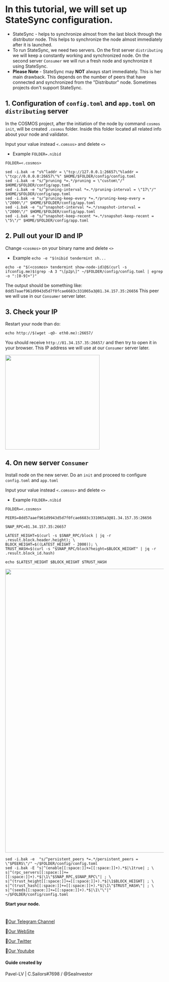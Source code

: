# In this tutorial, we will set up StateSync configuration.
- StateSync - helps to synchronize almost from the last block through the distributor node. This helps to synchronize the node almost immediately after it is launched.
- To run StateSync, we need two servers. On the first server `distributing` we will keep a constantly working and synchronized node. On the second server `Consumer` we will run a fresh node and synchronize it using StateSync.
- **Please Note** - StateSync may **NOT** always start immediately. This is her main drawback. This depends on the number of peers that have connected and synchronized from the "Distributor" node. Sometimes projects don't support StateSync.

## 1. Configuration of `config.toml` and `app.toml` on `distributing` server
In the СOSMOS project, after the initiation of the node by command `cosmos init`, will be created `.cosmos` folder. Inside this folder located all related info about your node and validator.

Input your value instead `<.comsos>` and delete `<>`
- Example `FOLDER=.nibid`
```
FOLDER=<.cosmos>
```
```
sed -i.bak -e "s%^laddr = \"tcp://127.0.0.1:26657\"%laddr = \"tcp://0.0.0.0:26657\"%" $HOME/$FOLDER/config/config.toml
sed -i.bak -e "s/^pruning *=.*/pruning = \"custom\"/" $HOME/$FOLDER/config/app.toml
sed -i.bak -e "s/^pruning-interval *=.*/pruning-interval = \"17\"/" $HOME/$FOLDER/config/app.toml
sed -i.bak -e "s/^pruning-keep-every *=.*/pruning-keep-every = \"2000\"/" $HOME/$FOLDER/config/app.toml
sed -i.bak -e "s/^snapshot-interval *=.*/snapshot-interval = \"2000\"/" $HOME/$FOLDER/config/app.toml
sed -i.bak -e "s/^snapshot-keep-recent *=.*/snapshot-keep-recent = \"5\"/" $HOME/$FOLDER/config/app.toml
```

## 2. Pull out your ID and IP
Change `<cosmos>` on your binary name and delete `<>`
- Example `echo -e "$(nibid tendermint sh...`
```
echo -e "$(<cosmos> tendermint show-node-id)@$(curl -s ifconfig.me)$(grep -A 3 "\[p2p\]" ~/$FOLDER/config/config.toml | egrep -o ":[0-9]+")"
```
The output should be something like:
`8dd57aaef961d9943d5d7f0fcae6683c331065a3@81.34.157.35:26656` This peer we will use in our `Consumer` server later.

## 3. Check your IP

Restart your node than do:
```
echo http://$(wget -qO- eth0.me):26657/
```
You should receive `http://81.34.157.35:26657/` and then try to open it in your browser. This IP address we will use at our `Consumer` server later.

<p align="left">
 <img src="https://i.postimg.cc/6qPvHs75/Untitled.jpg.jpg"width="300"/></a>
</p>

## 4. On new server `Consumer`
Install node on the new server. Do an `init` and proceed to configure `config.toml` and `app.toml`

Input your value instead `<.comsos>` and delete `<>`
- Example `FOLDER=.nibid`
```
FOLDER=<.cosmos>
```
```
PEERS=8dd57aaef961d9943d5d7f0fcae6683c331065a3@81.34.157.35:26656
```
```
SNAP_RPC=81.34.157.35:26657
```
```
LATEST_HEIGHT=$(curl -s $SNAP_RPC/block | jq -r .result.block.header.height); \
BLOCK_HEIGHT=$((LATEST_HEIGHT - 2000)); \
TRUST_HASH=$(curl -s "$SNAP_RPC/block?height=$BLOCK_HEIGHT" | jq -r .result.block_id.hash)
```
```
echo $LATEST_HEIGHT $BLOCK_HEIGHT $TRUST_HASH
```

<p align="center">
 <img src="https://i.postimg.cc/X7F3GVRk/Untitled.jpg"width="900"/></a>
</p>

```
sed -i.bak -e  "s/^persistent_peers *=.*/persistent_peers = \"$PEERS\"/" ~/$FOLDER/config/config.toml
sed -i.bak -E "s|^(enable[[:space:]]+=[[:space:]]+).*$|\1true| ; \
s|^(rpc_servers[[:space:]]+=[[:space:]]+).*$|\1\"$SNAP_RPC,$SNAP_RPC\"| ; \
s|^(trust_height[[:space:]]+=[[:space:]]+).*$|\1$BLOCK_HEIGHT| ; \
s|^(trust_hash[[:space:]]+=[[:space:]]+).*$|\1\"$TRUST_HASH\"| ; \
s|^(seeds[[:space:]]+=[[:space:]]+).*$|\1\"\"|" ~/$FOLDER/config/config.toml
```
**Start your node.**

#

🔰[Our Telegram Channel](https://t.me/CryptoSailorsAnn)

🔰[Our WebSite](cryptosailors.tech)

🔰[Our Twitter](https://twitter.com/Crypto_Sailors)

🔰[Our Youtube](https://www.youtube.com/@CryptoSailors)

#### Guide created by 
Pavel-LV | C.Sailors#7698 / @SeaInvestor
